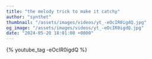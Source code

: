 ```yaml
---
title: "the melody trick to make it catchy"
author: "synthet"
thumbnail: "/assets/images/videos/yt_-eOcIR0igdQ.jpg"
og_image: "/assets/images/videos/yt_-eOcIR0igdQ.jpg"
date: "2024-05-20 18:01:00 +0000"
---
```


{% youtube_tag -eOcIR0igdQ %}
